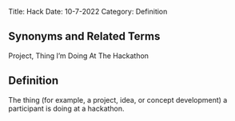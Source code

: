 Title: Hack
Date: 10-7-2022
Category: Definition

## Synonyms and Related Terms

Project, Thing I’m Doing At The Hackathon

## Definition

The thing (for example, a project, idea, or concept development) a participant is doing at a hackathon.
